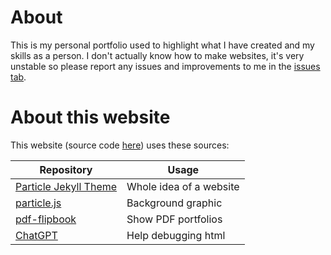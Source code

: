# About
This is my personal portfolio used to highlight what I have created and my skills as a person. 
I don't actually know how to make websites, it's very unstable so please report any issues and improvements to me in the [issues tab](https://github.com/willbert03/Portfolio/issues). 
# About this website
This website (source code [here](https://github.com/zhengfangxing/zhengfangxing.github.io)) uses these sources:

| Repository | Usage |
| --- | --- |
| [Particle Jekyll Theme](https://github.com/nrandecker/particle) | Whole idea of a website |
| [particle.js](https://github.com/VincentGarreau/particles.js/) | Background graphic |
| [pdf-flipbook](https://github.com/HiIamChaitanya/pdf-flipbook) | Show PDF portfolios |
| [ChatGPT](https://chat.openai.com/) | Help debugging html
